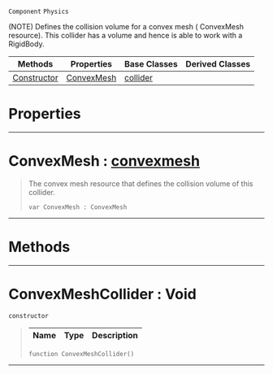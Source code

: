  `Component` `Physics`



(NOTE) Defines the collision volume for a convex mesh ( ConvexMesh resource). This collider has a volume and hence is able to work with a RigidBody.

|Methods|Properties|Base Classes|Derived Classes|
|---|---|---|---|
|[ Constructor](convexmeshcollider.md#convexmeshcollider-void)|[ ConvexMesh](convexmeshcollider.md#convexmesh-zilch-engine-d)|[collider](collider.md)| |


 #  Properties


---  
 #  ConvexMesh : [convexmesh](convexmesh.md)

> The convex mesh resource that defines the collision volume of this collider.
> ```TS:Nada
> var ConvexMesh : ConvexMesh


---  
 #  Methods


---  
 #  ConvexMeshCollider : Void

 `constructor`

> 
> |Name|Type|Description|
> |---|---|---|
> ```TS:Nada
> function ConvexMeshCollider()
> ``` 


---  
 

 